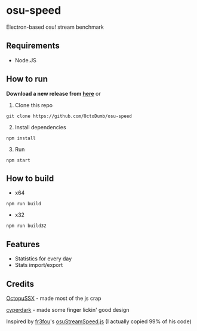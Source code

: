 # osu-speed

Electron-based osu! stream benchmark

## Requirements

- Node.JS

## How to run

**Download a new release from [here](https://github.com/OctoDumb/osu-speed/releases)**
    or

1. Clone this repo

```shell
git clone https://github.com/OctoDumb/osu-speed
```

2. Install dependencies

```shell
npm install
```

3. Run

```shell
npm start
```

## How to build

- x64

```shell
npm run build
```

- x32

```shell
npm run build32
```

## Features

- Statistics for every day
- Stats import/export

## Credits

[OctopuSSX](https://github.com/uzervlad) - made most of the js crap

[cyperdark](https://github.com/cyperdark) - made some finger lickin' good design

Inspired by [fr3fou](https://github.com/fr3fou)'s [osuStreamSpeed.js](https://github.com/fr3fou/osuStreamSpeed.js) (I actually copied 99% of his code)